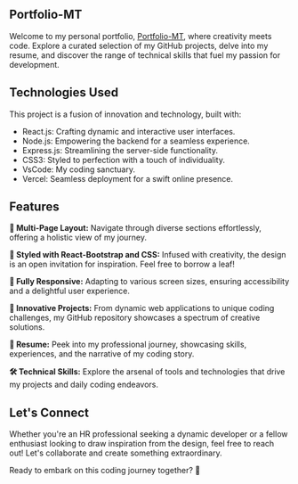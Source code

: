 ## Portfolio-MT

Welcome to my personal portfolio, <a href="https://portfolio-mt.vercel.app/" target="_blank">Portfolio-MT</a>, where creativity meets code. Explore a curated selection of my GitHub projects, delve into my resume, and discover the range of technical skills that fuel my passion for development.

## Technologies Used

This project is a fusion of innovation and technology, built with:

 - React.js: Crafting dynamic and interactive user interfaces.
 - Node.js: Empowering the backend for a seamless experience.
 - Express.js: Streamlining the server-side functionality.
 - CSS3: Styled to perfection with a touch of individuality.
 - VsCode: My coding sanctuary.
 - Vercel: Seamless deployment for a swift online presence.

## Features

**📖 Multi-Page Layout:** Navigate through diverse sections effortlessly, offering a holistic view of my journey.

**🎨 Styled with React-Bootstrap and CSS:** Infused with creativity, the design is an open invitation for inspiration. Feel free to borrow a leaf!

**📱 Fully Responsive:** Adapting to various screen sizes, ensuring accessibility and a delightful user experience.

**🚀 Innovative Projects:** From dynamic web applications to unique coding challenges, my GitHub repository showcases a spectrum of creative solutions.

**💼 Resume:** Peek into my professional journey, showcasing skills, experiences, and the narrative of my coding story.

**🛠 Technical Skills:** Explore the arsenal of tools and technologies that drive my projects and daily coding endeavors.

## Let's Connect

Whether you're an HR professional seeking a dynamic developer or a fellow enthusiast looking to draw inspiration from the design, feel free to reach out! Let's collaborate and create something extraordinary.

Ready to embark on this coding journey together? 🌟